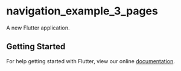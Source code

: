 # navigation_example_3_pages

A new Flutter application.

## Getting Started

For help getting started with Flutter, view our online
[documentation](https://flutter.io/).
